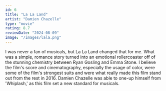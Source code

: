 ```yaml
---
id: 6
title: "La La Land"
artist: "Damien Chazelle"
type: "movie"
rating: 8.7
reviewDate: "2024-08-09"
image: "/images/lala.png"
---
```


I was never a fan of musicals, but La La Land changed that for me. What was a simple, romance story turned into an emotional rollercoaster off of the stunning chemistry between Ryan Gosling and Emma Stone. I believe the film's score and cinematography, especially the usage of color, were some of the film's strongest suits and were what really made this film stand out from the rest in 2016. Damien Chazelle was able to one-up himself from 'Whiplash,' as this film set a new standard for musicals.